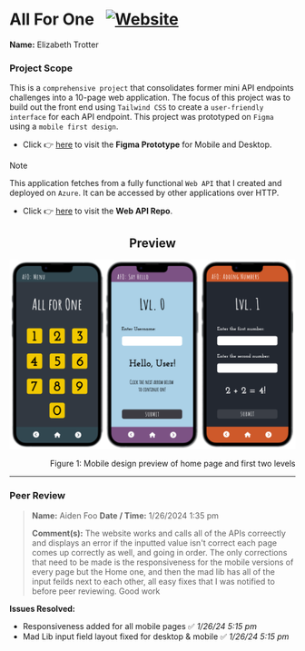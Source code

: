 # All For One &ensp;<a href="https://allforone-frontend.vercel.app/">![Website](https://img.shields.io/website?url=https%3A%2F%2Fallforone-frontend.vercel.app%2F&up_message=ONLINE&up_color=%23355E3B&down_message=OFFLINE&down_color=%238B0000&style=for-the-badge&logo=vercel)</a>
**Name:** Elizabeth Trotter

### Project Scope

This is a `comprehensive project` that consolidates former mini API endpoints challenges into a 10-page web application. The focus of this project was to build out the front end using `Tailwind CSS` to create a `user-friendly interface` for each API endpoint. This project was prototyped on `Figma` using a `mobile first design`.
- Click :point_right: [here](https://www.figma.com/proto/P9ZFb3XZKi6OTKlwhIVT3e/All-For-One?node-id=1-3&starting-point-node-id=1%3A3&mode=design&t=H8UrXTEuxcELZiLW-1) to visit the **Figma Prototype** for Mobile and Desktop.

> [!NOTE]
> This application fetches from a fully functional `Web API` that I created and deployed on `Azure`. It can be accessed by other applications over HTTP.
- Click :point_right: [here](https://github.com/et120/allforone) to visit the **Web API Repo**.
&nbsp;


<h2 align="center">Preview</h2>

![Mobile preview](./assets/MobilePreview.png)
<p align="right">Figure 1: Mobile design preview of home page and first two levels</p>


---


### Peer Review
> **Name:** Aiden Foo **Date / Time:** 1/26/2024 1:35 pm
> 
> **Comment(s):**
> The website works and calls all of the APIs correectly and displays an error if the inputted value isn't correct each page comes up correctly as well, and going in order. The only corrections that need to be made is the responsiveness for the mobile versions of every page but the Home one, and then the mad lib has all of the input feilds next to each other, all easy fixes that I was notified to before peer reviewing. Good work

**Issues Resolved:**
- Responsiveness added for all mobile pages :white_check_mark: *1/26/24 5:15 pm*
- Mad Lib input field layout fixed for desktop & mobile :white_check_mark: *1/26/24 5:15 pm*

